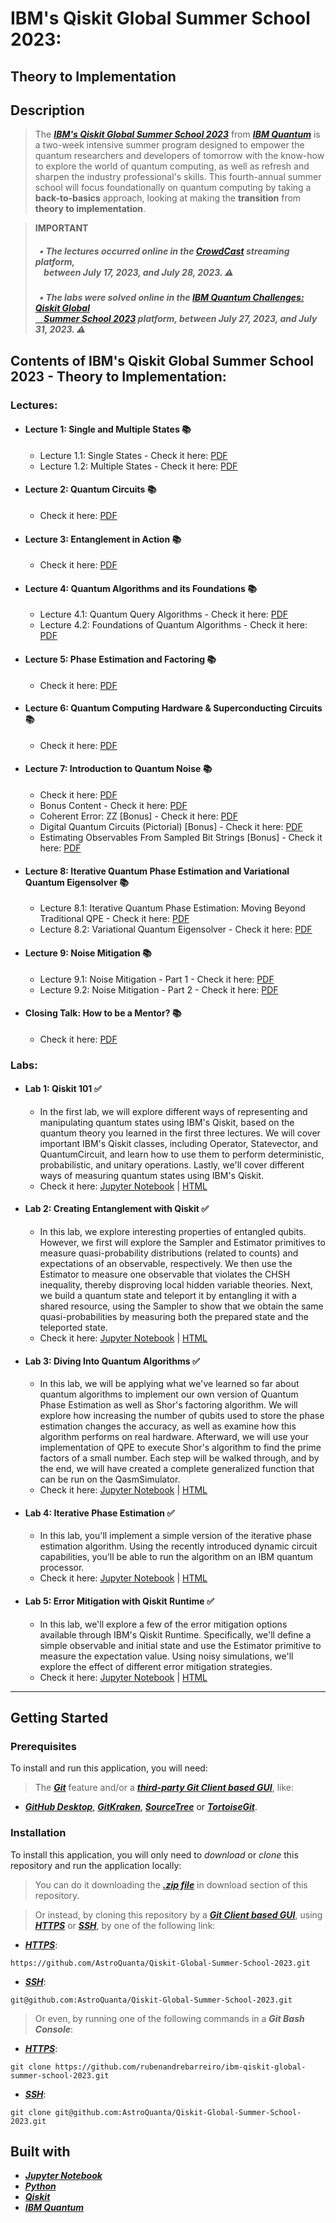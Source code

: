 # IBM's Qiskit Global Summer School 2023:
## Theory to Implementation

## Description

> The [**_IBM's Qiskit Global Summer School 2023_**](https://www.qiskit.org/events/summer-school-2023/) from [**_IBM Quantum_**](https://www.quantum-computing.ibm.com/) is a two-week intensive summer program designed to empower the quantum researchers and developers of tomorrow with the know-how to explore the world of quantum computing, as well as refresh and sharpen the industry professional's skills. This fourth-annual summer school will focus foundationally on quantum computing by taking a **back-to-basics** approach, looking at making the **transition** from **theory to implementation**.

> **IMPORTANT**
>
> ##### &nbsp;&nbsp;&#8226; The lectures occurred online in the [CrowdCast](https://www.crowdcast.io/) streaming platform,<br>&nbsp;&nbsp;&nbsp;&nbsp;between July 17, 2023, and July 28, 2023. ⚠️
>
> ##### &nbsp;&nbsp;&#8226; The labs were solved online in the [IBM Quantum Challenges: Qiskit Global<br>&nbsp;&nbsp;&nbsp;&nbsp;Summer School 2023](https://www.challenges.quantum-computing.ibm.com/qgss-202) platform, between July 27, 2023, and July 31, 2023. ⚠️


## Contents of IBM's Qiskit Global Summer School 2023 - Theory to Implementation:

### Lectures:

* #### Lecture 1: Single and Multiple States 📚
  * Lecture 1.1: Single States - Check it here: [PDF](https://github.com/AstroQuanta/Qiskit-Global-Summer-School-2023/blob/61c587630a05c8459f473ad2742818f8785ddde3/lectures/pdfs/lecture-1.1-single-states.pdf)
  * Lecture 1.2: Multiple States - Check it here: [PDF](https://github.com/AstroQuanta/Qiskit-Global-Summer-School-2023/blob/61c587630a05c8459f473ad2742818f8785ddde3/lectures/pdfs/lecture-1.2-multiple-states.pdf)
* #### Lecture 2: Quantum Circuits 📚
  * Check it here: [PDF](https://github.com/AstroQuanta/Qiskit-Global-Summer-School-2023/blob/61c587630a05c8459f473ad2742818f8785ddde3/lectures/pdfs/lecture-2-quantum-circuits.pdf)
* #### Lecture 3: Entanglement in Action 📚
  * Check it here: [PDF](https://github.com/AstroQuanta/Qiskit-Global-Summer-School-2023/blob/61c587630a05c8459f473ad2742818f8785ddde3/lectures/pdfs/lecture-3-entanglement-in-action.pdf)
* #### Lecture 4: Quantum Algorithms and its Foundations 📚
  * Lecture 4.1: Quantum Query Algorithms - Check it here: [PDF](https://github.com/AstroQuanta/Qiskit-Global-Summer-School-2023/blob/61c587630a05c8459f473ad2742818f8785ddde3/lectures/pdfs/lecture-4.1-quantum-query-algorithms.pdf)
  * Lecture 4.2: Foundations of Quantum Algorithms - Check it here: [PDF](https://github.com/AstroQuanta/Qiskit-Global-Summer-School-2023/blob/61c587630a05c8459f473ad2742818f8785ddde3/lectures/pdfs/lecture-4.2-foundations-of-quantum-algorithms.pdf)
* #### Lecture 5: Phase Estimation and Factoring 📚
  * Check it here: [PDF](https://github.com/AstroQuanta/Qiskit-Global-Summer-School-2023/blob/61c587630a05c8459f473ad2742818f8785ddde3/lectures/pdfs/lecture-5-phase-estimation-and-factoring.pdf)
* #### Lecture 6: Quantum Computing Hardware & Superconducting Circuits 📚
  * Check it here: [PDF](https://github.com/AstroQuanta/Qiskit-Global-Summer-School-2023/blob/61c587630a05c8459f473ad2742818f8785ddde3/lectures/pdfs/lecture-6-quantum-computing-hardware-%26-superconducting-circuits.pdf)
* #### Lecture 7: Introduction to Quantum Noise 📚
  * Check it here: [PDF]()
  * Bonus Content - Check it here: [PDF](https://github.com/AstroQuanta/Qiskit-Global-Summer-School-2023/blob/61c587630a05c8459f473ad2742818f8785ddde3/lectures/pdfs/lecture-7-introduction-to-quantum-noise-bonus-content.pdf)
  * Coherent Error: ZZ \[Bonus\] - Check it here: [PDF](https://github.com/AstroQuanta/Qiskit-Global-Summer-School-2023/blob/61c587630a05c8459f473ad2742818f8785ddde3/lectures/pdfs/lecture-7-bonus-coherent-error-zz.pdf)
  * Digital Quantum Circuits (Pictorial) \[Bonus\] - Check it here: [PDF](https://github.com/AstroQuanta/Qiskit-Global-Summer-School-2023/blob/61c587630a05c8459f473ad2742818f8785ddde3/lectures/pdfs/lecture-7-bonus-zlakto-minev-cheat-sheet-t11-7-pictorial.pdf)
  * Estimating Observables From Sampled Bit Strings \[Bonus\] - Check it here: [PDF](https://github.com/AstroQuanta/Qiskit-Global-Summer-School-2023/blob/61c587630a05c8459f473ad2742818f8785ddde3/lectures/pdfs/lecture-7-bonus-zlakto-minev-t21-estimating-bitstring.pdf)
* #### Lecture 8: Iterative Quantum Phase Estimation and Variational Quantum Eigensolver 📚
  * Lecture 8.1: Iterative Quantum Phase Estimation: Moving Beyond Traditional QPE - Check it here: [PDF](https://github.com/AstroQuanta/Qiskit-Global-Summer-School-2023/blob/61c587630a05c8459f473ad2742818f8785ddde3/lectures/pdfs/lecture-8.1-iterative-quantum-phase-estimation-moving-beyond-traditional-qpe.pdf)
  * Lecture 8.2: Variational Quantum Eigensolver - Check it here: [PDF](https://github.com/AstroQuanta/Qiskit-Global-Summer-School-2023/blob/61c587630a05c8459f473ad2742818f8785ddde3/lectures/pdfs/lecture-8.2-variational-quantum-eigensolver.pdf)
* #### Lecture 9: Noise Mitigation 📚
  * Lecture 9.1: Noise Mitigation - Part 1 - Check it here: [PDF](https://github.com/AstroQuanta/Qiskit-Global-Summer-School-2023/blob/61c587630a05c8459f473ad2742818f8785ddde3/lectures/pdfs/lecture-9.1-noise-mitigation-part-1.pdf)
  * Lecture 9.2: Noise Mitigation - Part 2 - Check it here: [PDF](https://github.com/AstroQuanta/Qiskit-Global-Summer-School-2023/blob/61c587630a05c8459f473ad2742818f8785ddde3/lectures/pdfs/lecture-9.2-noise-mitigation-part-2.pdf)
* #### Closing Talk: How to be a Mentor? 📚
  * Check it here: [PDF](https://github.com/AstroQuanta/Qiskit-Global-Summer-School-2023/blob/61c587630a05c8459f473ad2742818f8785ddde3/lectures/pdfs/closing-talk-how-to-be-a-mentor.pdf)

### Labs:

* #### Lab 1: Qiskit 101 ✅
  * In the first lab, we will explore different ways of representing and manipulating quantum states using IBM's Qiskit, based on the quantum theory you learned in the first three lectures. We will cover important IBM's Qiskit classes, including Operator, Statevector, and QuantumCircuit, and learn how to use them to perform deterministic, probabilistic, and unitary operations. Lastly, we'll cover different ways of measuring quantum states using IBM's Qiskit.
  * Check it here: [Jupyter Notebook](https://github.com/AstroQuanta/Qiskit-Global-Summer-School-2023/blob/61c587630a05c8459f473ad2742818f8785ddde3/labs/jupyter-notebooks/lab-1-qiskit-101.ipynb) | [HTML](https://github.com/AstroQuanta/Qiskit-Global-Summer-School-2023/blob/61c587630a05c8459f473ad2742818f8785ddde3/labs/htmls/lab-1-qiskit-101.html)

* #### Lab 2: Creating Entanglement with Qiskit ✅
  * In this lab, we explore interesting properties of entangled qubits. However, we first will explore the Sampler and Estimator primitives to measure quasi-probability distributions (related to counts) and expectations of an observable, respectively. We then use the Estimator to measure one observable that violates the CHSH inequality, thereby disproving local hidden variable theories. Next, we build a quantum state and teleport it by entangling it with a shared resource, using the Sampler to show that we obtain the same quasi-probabilities by measuring both the prepared state and the teleported state.
  * Check it here: [Jupyter Notebook](https://github.com/AstroQuanta/Qiskit-Global-Summer-School-2023/blob/61c587630a05c8459f473ad2742818f8785ddde3/labs/jupyter-notebooks/lab-2-creating-entanglement-with-qiskit.ipynb) | [HTML](https://github.com/AstroQuanta/Qiskit-Global-Summer-School-2023/blob/61c587630a05c8459f473ad2742818f8785ddde3/labs/htmls/lab-2-creating-entanglement-with-qiskit.html)
    
* #### Lab 3: Diving Into Quantum Algorithms ✅
  * In this lab, we will be applying what we've learned so far about quantum algorithms to implement our own version of Quantum Phase Estimation as well as Shor's factoring algorithm. We will explore how increasing the number of qubits used to store the phase estimation changes the accuracy, as well as examine how this algorithm performs on real hardware. Afterward, we will use your implementation of QPE to execute Shor's algorithm to find the prime factors of a small number. Each step will be walked through, and by the end, we will have created a complete generalized function that can be run on the QasmSimulator.
  * Check it here: [Jupyter Notebook](https://github.com/AstroQuanta/Qiskit-Global-Summer-School-2023/blob/61c587630a05c8459f473ad2742818f8785ddde3/labs/jupyter-notebooks/lab-3-diving-into-quantum-algorithms.ipynb) | [HTML](https://github.com/AstroQuanta/Qiskit-Global-Summer-School-2023/blob/61c587630a05c8459f473ad2742818f8785ddde3/labs/htmls/lab-3-diving-into-quantum-algorithms.html)

* #### Lab 4: Iterative Phase Estimation ✅
  * In this lab, you'll implement a simple version of the iterative phase estimation algorithm. Using the recently introduced dynamic circuit capabilities, you'll be able to run the algorithm on an IBM quantum processor.
  * Check it here: [Jupyter Notebook](https://github.com/AstroQuanta/Qiskit-Global-Summer-School-2023/blob/61c587630a05c8459f473ad2742818f8785ddde3/labs/jupyter-notebooks/lab-4-iterative-phase-estimation.ipynb) | [HTML](https://github.com/AstroQuanta/Qiskit-Global-Summer-School-2023/blob/61c587630a05c8459f473ad2742818f8785ddde3/labs/htmls/lab-4-iterative-phase-estimation.html)

* #### Lab 5: Error Mitigation with Qiskit Runtime ✅
  * In this lab, we'll explore a few of the error mitigation options available through IBM's Qiskit Runtime. Specifically, we'll define a simple observable and initial state and use the Estimator primitive to measure the expectation value. Using noisy simulations, we'll explore the effect of different error mitigation strategies.
  * Check it here: [Jupyter Notebook](https://github.com/AstroQuanta/Qiskit-Global-Summer-School-2023/blob/61c587630a05c8459f473ad2742818f8785ddde3/labs/jupyter-notebooks/lab-5-error-mitigation-with-qiskit-runtime.ipynb) | [HTML](https://github.com/AstroQuanta/Qiskit-Global-Summer-School-2023/blob/61c587630a05c8459f473ad2742818f8785ddde3/labs/htmls/lab-5-error-mitigation-with-qiskit-runtime.html)


***

## Getting Started

### Prerequisites
To install and run this application, you will need:
> The [**_Git_**](https://git-scm.com/) feature and/or a [**_third-party Git Client based GUI_**](https://git-scm.com/downloads/guis/), like:
* [**_GitHub Desktop_**](https://desktop.github.com/), [**_GitKraken_**](https://www.gitkraken.com/), [**_SourceTree_**](https://www.sourcetreeapp.com/) or [**_TortoiseGit_**](https://tortoisegit.org/).

### Installation
To install this application, you will only need to _download_ or _clone_ this repository and run the application locally:

> You can do it downloading the [**_.zip file_**](https://github.com/rubenandrebarreiro/ibm-qiskit-global-summer-school-2023/archive/master.zip) in download section of this repository.

> Or instead, by cloning this repository by a [**_Git Client based GUI_**](https://git-scm.com/downloads/guis), using [**_HTTPS_**](https://en.wikipedia.org/wiki/HTTPS) or [**_SSH_**](https://en.wikipedia.org/wiki/SSH_File_Transfer_Protocol), by one of the following link:
* [**_HTTPS_**](https://en.wikipedia.org/wiki/HTTPS):
```
https://github.com/AstroQuanta/Qiskit-Global-Summer-School-2023.git
```
* [**_SSH_**](https://en.wikipedia.org/wiki/SSH_File_Transfer_Protocol):
```
git@github.com:AstroQuanta/Qiskit-Global-Summer-School-2023.git
```

> Or even, by running one of the following commands in a **_Git Bash Console_**:
* [**_HTTPS_**](https://en.wikipedia.org/wiki/HTTPS):
```
git clone https://github.com/rubenandrebarreiro/ibm-qiskit-global-summer-school-2023.git
```
* [**_SSH_**](https://en.wikipedia.org/wiki/SSH_File_Transfer_Protocol):
```
git clone git@github.com:AstroQuanta/Qiskit-Global-Summer-School-2023.git
```

## Built with
* [**_Jupyter Notebook_**](https://www.jupyter.org/)
* [**_Python_**](http://www.python.org/)
* [**_Qiskit_**](https://www.qiskit.org/)
* [**_IBM Quantum_**](https://www.quantum-computing.ibm.com/)
